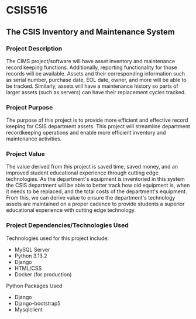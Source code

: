 # CSIS516
## The CSIS Inventory and Maintenance System

### Project Description
The CIMS project/software will have asset inventory and maintenance record keeping functions. Additionally, reporting functionality for those records will be available. Assets and their corresponding information such as serial number, purchase date, EOL date, owner, and more will be able to be tracked. Similarly, assets will have a maintenance history so parts of larger assets (such as servers) can have their replacement cycles tracked. 

### Project Purpose
The purpose of this project is to provide more efficient and effective record keeping for CSIS department assets. This project will streamline department recordkeeping operations and enable more efficient inventory and maintenance activities.

### Project Value 
The value derived from this project is saved time, saved money, and an improved student educational experience through cutting edge technologies. As the department's equipment is inventoried in this system the CSIS department will be able to better track how old equipment is, when it needs to be replaced, and the total costs of the department's equipment. From this, we can derive value to ensure the department's technology assets are maintained on a proper cadence to provide students a superior educational experience with cutting edge technology.

### Project Dependencies/Technologies Used

Technologies used for this project include:
* MySQL Server
* Python 3.13.2
* Django
* HTML/CSS
* Docker (for production)

Python Packages Used
* Django
* Django-bootstrap5
* Mysqlclient



